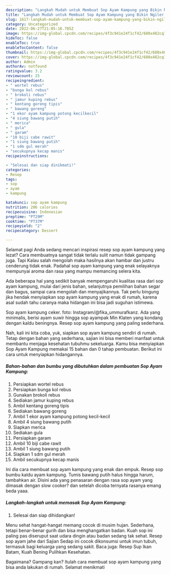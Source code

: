 ```yaml
---
description: "Langkah Mudah untuk Membuat Sop Ayam Kampung yang Bikin Ngiler, Buat Buka Puasa Menggugah Selera"
title: "Langkah Mudah untuk Membuat Sop Ayam Kampung yang Bikin Ngiler, Buat Buka Puasa Menggugah Selera"
slug: 1617-langkah-mudah-untuk-membuat-sop-ayam-kampung-yang-bikin-ngiler-buat-buka-puasa-menggugah-selera
category: Uncategorized
date: 2022-06-27T21:05:16.705Z
image: https://img-global.cpcdn.com/recipes/4f3c941e24f1cf42/680x482cq70/sop-ayam-kampung-foto-resep-utama.jpg
hideToc: false
enableToc: true
enableTocContent: false
thumbnail: https://img-global.cpcdn.com/recipes/4f3c941e24f1cf42/680x482cq70/sop-ayam-kampung-foto-resep-utama.jpg
cover: https://img-global.cpcdn.com/recipes/4f3c941e24f1cf42/680x482cq70/sop-ayam-kampung-foto-resep-utama.jpg
author: Admin
authorAv: notfound
ratingvalue: 3.2
reviewcount: 25
recipeingredient:
- " wortel rebus"
- "bunga kol rebus"
- " brokoli rebus"
- " jamur kuping rebus"
- " kentang goreng tipis"
- " bawang goreng"
- "1 ekor ayam kampung potong kecilkecil"
- "4 siung bawang putih"
- " merica"
- " gula"
- " garam"
- "10 biji cabe rawit"
- "1 siung bawang putih"
- "1 sdm gul merah"
- "secukupnya kecap manis"
recipeinstructions:

- "Selesai dan siap dinikmati!"
categories:
- Resep
tags:
- sop
- ayam
- kampung

katakunci: sop ayam kampung 
nutrition: 286 calories
recipecuisine: Indonesian
preptime: "PT29M"
cooktime: "PT37M"
recipeyield: "2"
recipecategory: Dessert

---
```



Selamat pagi Anda sedang mencari inspirasi resep sop ayam kampung yang lezat? Cara membuatnya sangat tidak terlalu sulit namun tidak gampang juga. Tapi Kalau salah mengolah maka hasilnya akan hambar dan justru cenderung tidak enak. Padahal sop ayam kampung yang enak selayaknya mempunyai aroma dan rasa yang mampu memancing selera kita.


Ada beberapa hal yang sedikit banyak mempengaruhi kualitas rasa dari sop ayam kampung, mulai dari jenis bahan, selanjutnya pemilihan bahan segar dan bagus, sampai cara mengolah dan menyajikannya. Tak perlu bingung jika hendak menyiapkan sop ayam kampung yang enak di rumah, karena asal sudah tahu caranya maka hidangan ini bisa jadi suguhan istimewa.

Sop ayam kampung ceker. foto: Instagram/@fika_ummurafkanz. Ada yang minimalis, berisi ayam suwir hingga sop ayampak Min Klaten yang kondang dengan kaldu beningnya. Resep sop ayam kampung yang paling sederhana.


Nah, kali ini kita coba, yuk, siapkan sop ayam kampung sendiri di rumah. Tetap dengan bahan yang sederhana, sajian ini bisa memberi manfaat untuk membantu menjaga kesehatan tubuhmu sekeluarga. Kamu bisa menyiapkan Sop Ayam Kampung memakai 15 bahan dan 0 tahap pembuatan. Berikut ini cara untuk menyiapkan hidangannya.

<!--inarticleads1-->

##### Bahan-bahan dan bumbu yang dibutuhkan dalam pembuatan Sop Ayam Kampung:

1. Persiapkan  wortel rebus
1. Persiapkan bunga kol rebus
1. Gunakan  brokoli rebus
1. Sediakan  jamur kuping rebus
1. Ambil  kentang goreng tipis
1. Sediakan  bawang goreng
1. Ambil 1 ekor ayam kampung potong kecil-kecil
1. Ambil 4 siung bawang putih
1. Siapkan  merica
1. Sediakan  gula
1. Persiapkan  garam
1. Ambil 10 biji cabe rawit
1. Ambil 1 siung bawang putih
1. Siapkan 1 sdm gul merah
1. Ambil secukupnya kecap manis


Ini dia cara membuat sop ayam kampung yang enak dan empuk. Resep sop bumbu kaldu ayam kampung. Tumis bawang putih halus hingga harum, tambahkan air. Disini ada yang penasaran dengan rasa sop ayam yang dimasak dengan slow cooker? dan setelah dicoba ternyata rasanya emang beda yaaa. 

<!--inarticleads2-->

##### Langkah-langkah untuk memasak Sop Ayam Kampung:


1. Selesai dan siap dihidangkan!

Menu sehat hangat-hangat memang cocok di musim hujan. Sederhana, tetapi benar-benar gurih dan bisa menghangatkan badan. Kuah sop ini paling pas diseruput saat udara dingin atau badan sedang tak sehat. Resep sop ayam jahe dari Sajian Sedap ini cocok dikonsumsi untuk imun tubuh, termasuk bagi keluarga yang sedang sakit. Baca juga: Resep Sup Ikan Batam, Kuah Bening Pulihkan Kesehatan. 

Bagaimana? Gampang kan? Itulah cara membuat sop ayam kampung yang bisa anda lakukan di rumah. Selamat menikmati
